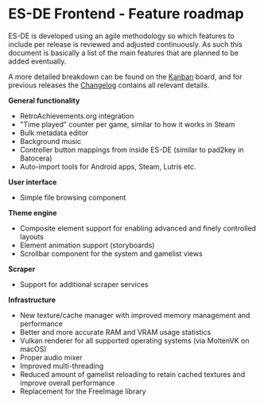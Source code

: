 # ES-DE Frontend - Feature roadmap

ES-DE is developed using an agile methodology so which features to include per release is reviewed and adjusted continuously. As such this document is basically a list of the main features that are planned to be added eventually.

A more detailed breakdown can be found on the [Kanban](https://gitlab.com/es-de/emulationstation-de/-/boards) board, and for previous releases the [Changelog](CHANGELOG.md) contains all relevant details.

**General functionality**

* RetroAchievements.org integration
* "Time played" counter per game, similar to how it works in Steam
* Bulk metadata editor
* Background music
* Controller button mappings from inside ES-DE (similar to pad2key in Batocera)
* Auto-import tools for Android apps, Steam, Lutris etc.

**User interface**

* Simple file browsing component

**Theme engine**

* Composite element support for enabling advanced and finely controlled layouts
* Element animation support (storyboards)
* Scrollbar component for the system and gamelist views

**Scraper**

* Support for additional scraper services

**Infrastructure**

* New texture/cache manager with improved memory management and performance
* Better and more accurate RAM and VRAM usage statistics
* Vulkan renderer for all supported operating systems (via MoltenVK on macOS)
* Proper audio mixer
* Improved multi-threading
* Reduced amount of gamelist reloading to retain cached textures and improve overall performance
* Replacement for the FreeImage library
